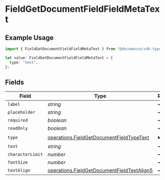 # FieldGetDocumentFieldFieldMetaText

## Example Usage

```typescript
import { FieldGetDocumentFieldFieldMetaText } from "@documenso/sdk-typescript/models/operations";

let value: FieldGetDocumentFieldFieldMetaText = {
  type: "text",
};
```

## Fields

| Field                                                                                                    | Type                                                                                                     | Required                                                                                                 | Description                                                                                              |
| -------------------------------------------------------------------------------------------------------- | -------------------------------------------------------------------------------------------------------- | -------------------------------------------------------------------------------------------------------- | -------------------------------------------------------------------------------------------------------- |
| `label`                                                                                                  | *string*                                                                                                 | :heavy_minus_sign:                                                                                       | N/A                                                                                                      |
| `placeholder`                                                                                            | *string*                                                                                                 | :heavy_minus_sign:                                                                                       | N/A                                                                                                      |
| `required`                                                                                               | *boolean*                                                                                                | :heavy_minus_sign:                                                                                       | N/A                                                                                                      |
| `readOnly`                                                                                               | *boolean*                                                                                                | :heavy_minus_sign:                                                                                       | N/A                                                                                                      |
| `type`                                                                                                   | [operations.FieldGetDocumentFieldTypeText](../../models/operations/fieldgetdocumentfieldtypetext.md)     | :heavy_check_mark:                                                                                       | N/A                                                                                                      |
| `text`                                                                                                   | *string*                                                                                                 | :heavy_minus_sign:                                                                                       | N/A                                                                                                      |
| `characterLimit`                                                                                         | *number*                                                                                                 | :heavy_minus_sign:                                                                                       | N/A                                                                                                      |
| `fontSize`                                                                                               | *number*                                                                                                 | :heavy_minus_sign:                                                                                       | N/A                                                                                                      |
| `textAlign`                                                                                              | [operations.FieldGetDocumentFieldTextAlign5](../../models/operations/fieldgetdocumentfieldtextalign5.md) | :heavy_minus_sign:                                                                                       | N/A                                                                                                      |